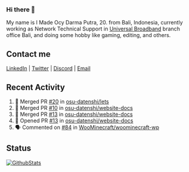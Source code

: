 ### Hi there 👋

My name is I Made Ocy Darma Putra, 20. from Bali, Indonesia, currently working as Network Technical Support in [Universal Broadband](https://universal.net.id) branch office Bali, and doing some hobby like gaming, editing, and others.

## Contact me

[LinkedIn](https://linkedin.com/in/troke) | [Twitter](https://twitter.com/darma_ochi) | [Discord](https://link.troke.id/discord) | <a href="mailto:ochi@troke.id">Email</a> 

## Recent Activity

<!--START_SECTION:activity-->
1. 🎉 Merged PR [#20](https://github.com/osu-datenshi/lets/pull/20) in [osu-datenshi/lets](https://github.com/osu-datenshi/lets)
2. 🎉 Merged PR [#10](https://github.com/osu-datenshi/website-docs/pull/10) in [osu-datenshi/website-docs](https://github.com/osu-datenshi/website-docs)
3. 🎉 Merged PR [#13](https://github.com/osu-datenshi/website-docs/pull/13) in [osu-datenshi/website-docs](https://github.com/osu-datenshi/website-docs)
4. 💪 Opened PR [#13](https://github.com/osu-datenshi/website-docs/pull/13) in [osu-datenshi/website-docs](https://github.com/osu-datenshi/website-docs)
5. 🗣 Commented on [#84](https://github.com/WooMinecraft/woominecraft-wp/issues/84) in [WooMinecraft/woominecraft-wp](https://github.com/WooMinecraft/woominecraft-wp)
<!--END_SECTION:activity-->

## Status

[![GithubStats](https://github-readme-stats.vercel.app/api?username=troke12&show_icons=true)](https://github.com/troke12)
